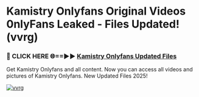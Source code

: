 # Kamistry Onlyfans Original Videos 0nlyFans Leaked - Files Updated! (vvrg)

<h3>🔴 CLICK HERE 🌐==►► <a href="https://tinyurl.com/ehrbuxhb" rel="nofollow">Kamistry Onlyfans Updated Files</a></h3>

Get Kamistry Onlyfans and all content. Now you can access all videos and pictures of Kamistry Onlyfans. New Updated Files 2025!

[![vvrg](https://i.imgur.com/lVYEuWS.gif)](https://tinyurl.com/ehrbuxhb)
